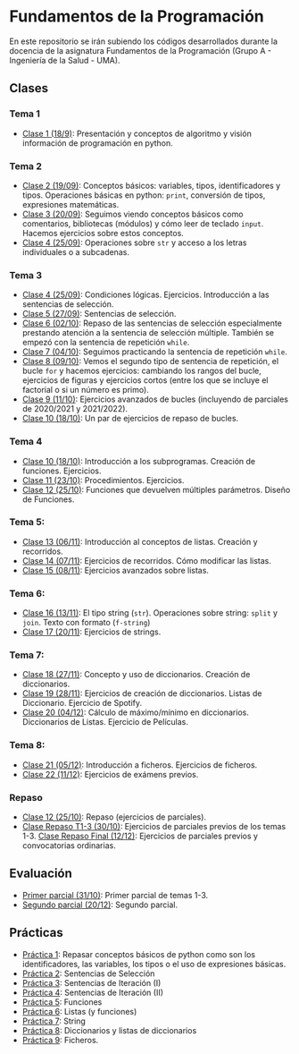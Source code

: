 # Fundamentos de la Programación
En este repositorio se irán subiendo los códigos desarrollados durante la docencia de la asignatura Fundamentos de la Programación (Grupo A - Ingeniería de la Salud - UMA).

## Clases
### Tema 1
* [Clase 1 (18/9)](clases/clase01/clase01.md):  Presentación y conceptos de algoritmo y visión información de programación en python.

### Tema 2
* [Clase 2 (19/09)](clases/clase02/clase02.md): Conceptos básicos: variables, tipos, identificadores y tipos. Operaciones básicas en python: `print`, conversión de tipos, expresiones matemáticas.
* [Clase 3 (20/09)](clases/clase03/clase03.md): Seguimos viendo conceptos básicos como comentarios, bibliotecas (módulos) y cómo leer de teclado `input`. Hacemos ejercicios sobre estos conceptos.
* [Clase 4 (25/09)](clases/clase04/clase04.md): Operaciones sobre `str` y acceso a los letras individuales o a subcadenas.

### Tema 3
* [Clase 4 (25/09)](clases/clase04/clase04.md): Condiciones lógicas. Ejercicios. Introducción a las sentencias de selección.
* [Clase 5 (27/09)](clases/clase05/clase05.md): Sentencias de selección.
* [Clase 6 (02/10)](clases/clase06/clase06.md): Repaso de las sentencias de selección especialmente prestando atención a la sentencia de selección múltiple. También se empezó con la sentencia de repetición `while`.
* [Clase 7 (04/10)](clases/clase07/clase07.md): Seguimos practicando la sentencia de repetición `while`.
* [Clase 8 (09/10)](clases/clase08/clase08.md): Vemos el segundo tipo de sentencia de repetición, el bucle `for` y hacemos ejercicios: cambiando los rangos del bucle, ejercicios de figuras y ejercicios cortos (entre los que se incluye el factorial o si un número es primo).
* [Clase 9 (11/10)](clases/clase09/clase09.md): Ejercicios avanzados de bucles (incluyendo de parciales de 2020/2021 y 2021/2022).
* [Clase 10 (18/10)](clases/clase10/clase10_3.md): Un par de ejercicios de repaso de bucles.

### Tema 4
* [Clase 10 (18/10)](clases/clase10/clase10_4.md): Introducción a los subprogramas.  Creación de funciones. Ejercicios.
* [Clase 11 (23/10)](clases/clase11/clase11.md): Procedimientos. Ejercicios.
* [Clase 12 (25/10)](clases/clase12/clase12.md): Funciones que devuelven múltiples parámetros. Diseño de Funciones.

### Tema 5:
* [Clase 13 (06/11)](clases/clase13/clase13.md): Introducción al conceptos de listas. Creación y recorridos.
* [Clase 14 (07/11)](clases/clase14/clase14.md): Ejercicios de recorridos. Cómo modificar las listas.
* [Clase 15 (08/11)](clases/clase15/clase15.md): Ejercicios avanzados sobre listas.

### Tema 6:
* [Clase 16 (13/11)](clases/clase16/clase16.md): El tipo string (`str`). Operaciones sobre string: `split` y `join`. Texto con formato (`f-string`)
* [Clase 17 (20/11)](clases/clase17/clase17.md): Ejercicios de strings.

### Tema 7:
* [Clase 18 (27/11)](clases/clase18/clase18.md): Concepto y uso de diccionarios. Creación de diccionarios.
* [Clase 19 (28/11)](clases/clase19/clase19.md): Ejercicios de creación de diccionarios. Listas de Diccionario. Ejercicio de Spotify.
* [Clase 20 (04/12)](clases/clase20/clase20.md): Cálculo de máximo/mínimo en diccionarios. Diccionarios de Listas. Ejercicio de Películas.

### Tema 8:
* [Clase 21 (05/12)](clases/clase21/clase21.md): Introducción a ficheros. Ejercicios de ficheros.
* [Clase 22 (11/12)](clases/clase22/clase22.md): Ejercicios de exámens previos.

### Repaso
* [Clase 12 (25/10)](clases/clase12/clase12.md): Repaso (ejercicios de parciales).
* [Clase Repaso T1-3 (30/10)](clases/repaso/repaso1.md): Ejercicios de parciales previos de los temas 1-3.
  [Clase Repaso Final (12/12)](clases/repaso/repaso2.md): Ejercicios de parciales previos y convocatorias ordinarias.

## Evaluación
* [Primer parcial (31/10)](exámenes/p1.md): Primer parcial de temas 1-3.
* [Segundo parcial (20/12)](exámenes/p2.md): Segundo parcial.
  
## Prácticas
* [Práctica 1](prácticas/practica01.md): Repasar conceptos básicos de python como son los identificadores, las variables, los tipos o el uso de expresiones básicas.
* [Práctica 2](prácticas/practica02.md): Sentencias de Selección
* [Práctica 3](prácticas/practica03.md): Sentencias de Iteración (I)
* [Práctica 4](prácticas/practica04.md): Sentencias de Iteración (II)
* [Práctica 5](prácticas/practica05.md): Funciones
* [Práctica 6](prácticas/practica06.md): Listas (y funciones)
* [Práctica 7](prácticas/practica07.md): String
* [Práctica 8](prácticas/practica08.md): Diccionarios y listas de diccionarios
* [Práctica 9](prácticas/practica09.md): Ficheros.



